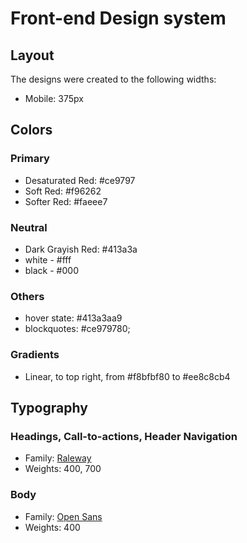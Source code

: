 # Front-end Design system 

## Layout

The designs were created to the following widths:

- Mobile: 375px

## Colors

### Primary

- Desaturated Red: #ce9797
- Soft Red: #f96262
- Softer Red: #faeee7

### Neutral

- Dark Grayish Red: #413a3a
- white - #fff
- black - #000

### Others

- hover state: #413a3aa9
- blockquotes: #ce979780;

### Gradients
 
- Linear, to top right, from #f8bfbf80 to #ee8c8cb4

## Typography

### Headings, Call-to-actions, Header Navigation

- Family: [Raleway](https://fonts.google.com/specimen/Raleway)
- Weights: 400, 700

### Body

- Family: [Open Sans](https://fonts.google.com/specimen/Open+Sans)
- Weights: 400